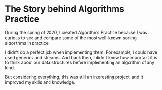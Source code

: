 # The Story behind Algorithms Practice

During the spring of 2020, I created Algorithms Practice because I was curious to see and compare some of the most well-known sorting algorithms in practice.

I didn't do a perfect job when implementing them. For example, I could have used generics and streams. And back then, I didn't know how important it is to think about our data structures before implementing an algorithm of any kind.

But considering everything, this was still an interesting project, and it improved my skills and knowledge.
